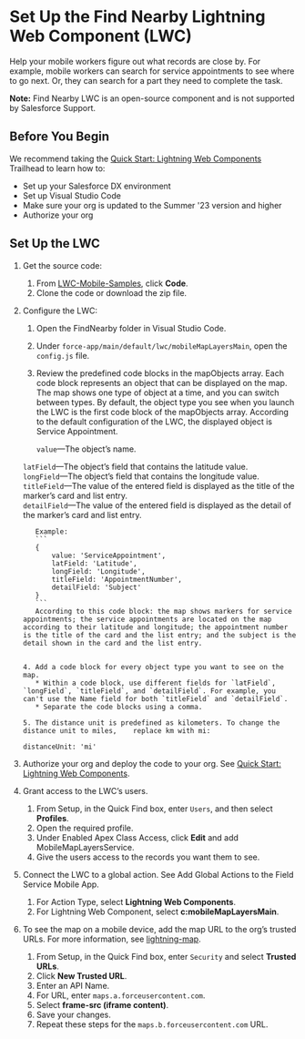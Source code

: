 # Set Up the Find Nearby Lightning Web Component (LWC)

Help your mobile workers figure out what records are close by. For example, mobile workers can search for service appointments to see where to go next. Or, they can search for a part they need to complete the task.

**Note:** Find Nearby LWC is an open-source component and is not supported by Salesforce Support.

## Before You Begin

We recommend taking the [Quick Start: Lightning Web Components](https://trailhead.salesforce.com/content/learn/projects/quick-start-lightning-web-components) Trailhead to learn how to:

- Set up your Salesforce DX environment
- Set up Visual Studio Code
- Make sure your org is updated to the Summer '23 version and higher
- Authorize your org

## Set Up the LWC

1.  Get the source code:
    1. From [LWC-Mobile-Samples](https://github.com/forcedotcom/LWC-Mobile-Samples), click **Code**.
    2. Clone the code or download the zip file.
2.  Configure the LWC:

    1.  Open the FindNearby folder in Visual Studio Code.
    2.  Under `force-app/main/default/lwc/mobileMapLayersMain`, open the `config.js` file.
    3.  Review the predefined code blocks in the mapObjects array. Each code block represents an object that can be displayed on the map. The map shows one type of object at a time, and you can switch between types. By default, the object type you see when you launch the LWC is the first code block of the mapObjects array. According to the default configuration of the LWC, the displayed object is Service Appointment.

        `value`—The object’s name.

    `latField`—The object’s field that contains the latitude value.  
     `longField`—The object’s field that contains the longitude value.  
     `titleField`—The value of the entered field is displayed as the title of the marker’s card and list entry.  
     `detailField`—The value of the entered field is displayed as the detail of the marker’s card and list entry.

           Example:
           ```
           {
               value: 'ServiceAppointment',
               latField: 'Latitude',
               longField: 'Longitude',
               titleField: 'AppointmentNumber',
               detailField: 'Subject'
           }
           ```
           According to this code block: the map shows markers for service appointments; the service appointments are located on the map according to their latitude and longitude; the appointment number is the title of the card and the list entry; and the subject is the detail shown in the card and the list entry.


        4. Add a code block for every object type you want to see on the map.
           * Within a code block, use different fields for `latField`, `longField`, `titleField`, and `detailField`. For example, you can't use the Name field for both `titleField` and `detailField`.
           * Separate the code blocks using a comma.

        5. The distance unit is predefined as kilometers. To change the distance unit to miles,    replace km with mi:

    `distanceUnit: 'mi'`

3.  Authorize your org and deploy the code to your org. See [Quick Start: Lightning Web Components](https://trailhead.salesforce.com/content/learn/projects/quick-start-lightning-web-components).
4.  Grant access to the LWC’s users.
    1. From Setup, in the Quick Find box, enter `Users`, and then select **Profiles**.
    2. Open the required profile.
    3. Under Enabled Apex Class Access, click **Edit** and add MobileMapLayersService.
    4. Give the users access to the records you want them to see.
5.  Connect the LWC to a global action. See Add Global Actions to the Field Service Mobile App.
    1. For Action Type, select **Lightning Web Components**.
    2. For Lightning Web Component, select **c:mobileMapLayersMain**.
6.  To see the map on a mobile device, add the map URL to the org’s trusted URLs. For more information, see [lightning-map](https://developer.salesforce.com/docs/component-library/bundle/lightning-map/documentation).
    1. From Setup, in the Quick Find box, enter `Security` and select **Trusted URLs**.
    2. Click **New Trusted URL**.
    3. Enter an API Name.
    4. For URL, enter `maps.a.forceusercontent.com`.
    5. Select **frame-src (iframe content)**.
    6. Save your changes.
    7. Repeat these steps for the `maps.b.forceusercontent.com` URL.
